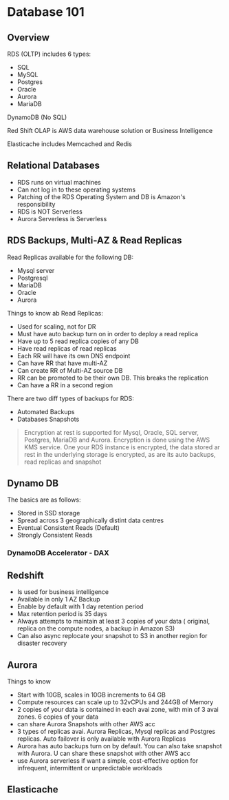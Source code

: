 # Database 101

## Overview
RDS (OLTP) includes 6 types:
- SQL
- MySQL
- Postgres
- Oracle
- Aurora
- MariaDB

DynamoDB (No SQL)

Red Shift OLAP is AWS data warehouse solution or Business Intelligence

Elasticache includes Memcached and Redis

## Relational Databases
- RDS runs on virtual machines
- Can not log in to these operating systems
- Patching of the RDS Operating System and DB is Amazon's responsibility
- RDS is NOT Serverless
- Aurora Serverless is Serverless

## RDS Backups, Multi-AZ & Read Replicas
Read Replicas available for the following DB:
- Mysql server
- Postgresql
- MariaDB
- Oracle
- Aurora

Things to know ab Read Replicas:
- Used for scaling, not for DR
- Must have auto backup turn on in order to deploy a read replica
- Have up to 5 read replica copies of any DB
- Have read replicas of read replicas
- Each RR will have its own DNS endpoint
- Can have RR that have multi-AZ
- Can create RR of Multi-AZ source DB
- RR can be promoted to be their own DB. This breaks the replication
- Can have a RR in a second region

There are two diff types of backups for RDS:
- Automated Backups
- Databases Snapshots

> Encryption at rest is supported for Mysql, Oracle, SQL server, Postgres, MariaDB and Aurora.
> Encryption is done using the AWS KMS service. One your RDS instance is encrypted, the data stored
> ar rest in the underlying storage is encrypted, as are its auto backups, read replicas and 
> snapshot

## Dynamo DB
The basics are as follows:
- Stored in SSD storage
- Spread across 3 geographically distint data centres
- Eventual Consistent Reads (Default)
- Strongly Consistent Reads

### DynamoDB Accelerator - DAX

## Redshift
- Is used for business intelligence
- Available in only 1 AZ
Backup
- Enable by default with 1 day retention period
- Max retention period is 35 days
- Always attempts to maintain at least 3 copies of your data ( original, replica on the compute
  nodes, a backup in Amazon S3)
- Can also async replocate your snapshot to S3 in another region for disaster recovery

## Aurora
Things to know
- Start with 10GB, scales in 10GB increments to 64 GB
- Compute resources can scale up to 32vCPUs and 244GB of Memory
- 2 copies of your data is contained in each avai zone, with min of 3 avai zones. 6 copies of your
data
- can share Aurora Snapshots with other AWS acc
- 3 types of replicas avai. Aurora Replicas, Mysql replicas and Postgres replicas. Auto
failover is only available with Aurora Replicas
- Aurora has auto backups turn on by default. You can also take snapshot with Aurora. U can
share these snapshot with other AWS acc
- use Aurora serverless if want a simple, cost-effective option for infrequent, intermittent 
or unpredictable workloads
  
## Elasticache
